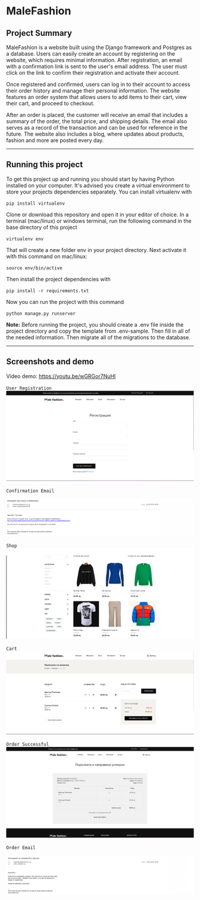 # MaleFashion 

## Project Summary

MaleFashion is a website built using the Django framework and Postgres as a database. Users can easily create an account by registering on the website, which requires minimal information. After registration, an email with a confirmation link is sent to the user's email address. The user must click on the link to confirm their registration and activate their account.

Once registered and confirmed, users can log in to their account to access their order history and manage their personal information. The website features an order system that allows users to add items to their cart, view their cart, and proceed to checkout.

After an order is placed, the customer will receive an email that includes a summary of the order, the total price, and shipping details. The email also serves as a record of the transaction and can be used for reference in the future. The website also includes a blog, where updates about products, fashion and more are posted every day.

---

## Running this project
To get this project up and running you should start by having Python installed on your computer. It's advised you create a virtual environment to store your projects dependencies separately. You can install virtualenv with

```
pip install virtualenv
```
Clone or download this repository and open it in your editor of choice. In a terminal (mac/linux) or windows terminal, run the following command in the base directory of this project
```
virtualenv env
```
That will create a new folder env in your project directory. Next activate it with this command on mac/linux:
```
source env/bin/active
```
Then install the project dependencies with
```
pip install -r requirements.txt
```
Now you can run the project with this command
```
python manage.py runserver
```

**Note:** Before running the project, you should create a .env file inside the project directory and copy the template from .env-sample. Then fill in all of the needed information. Then migrate all of the migrations to the database.

---
## Screenshots and demo

Video demo: https://youtu.be/wGRGor7NuHI

`User Registration`
![Image](https://github.com/mitko-stoyanov/Ecommerce-Store/blob/main/project%20screenshots/register.png)

`Confirmation Email`

![Image](https://github.com/mitko-stoyanov/Ecommerce-Store/blob/main/project%20screenshots/profile_activaiton_email.png)

`Shop`
![Image](https://github.com/mitko-stoyanov/Ecommerce-Store/blob/main/project%20screenshots/shop.png)

`Cart`
![Image](https://github.com/mitko-stoyanov/Ecommerce-Store/blob/main/project%20screenshots/cart.png)

`Order Successful`
![Image](https://github.com/mitko-stoyanov/Ecommerce-Store/blob/main/project%20screenshots/order_successful.png)

`Order Email`

![Image](https://github.com/mitko-stoyanov/Ecommerce-Store/blob/main/project%20screenshots/order_successful_email.png)